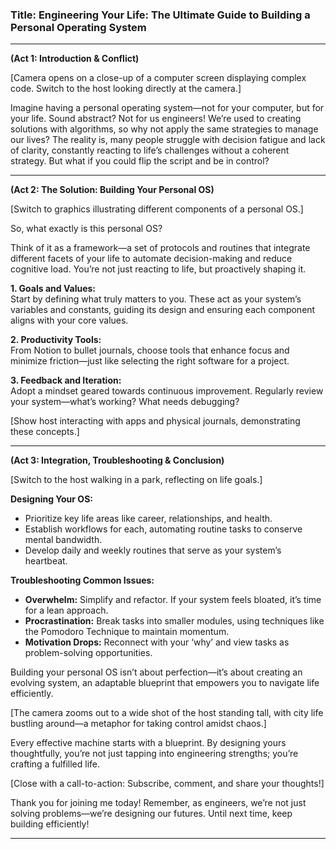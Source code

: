 ### Title: Engineering Your Life: The Ultimate Guide to Building a Personal Operating System

---

**(Act 1: Introduction & Conflict)**

[Camera opens on a close-up of a computer screen displaying complex code. Switch to the host looking directly at the camera.]

Imagine having a personal operating system—not for your computer, but for your life. Sound abstract? Not for us engineers! We’re used to creating solutions with algorithms, so why not apply the same strategies to manage our lives? The reality is, many people struggle with decision fatigue and lack of clarity, constantly reacting to life’s challenges without a coherent strategy. But what if you could flip the script and be in control?

---

**(Act 2: The Solution: Building Your Personal OS)**

[Switch to graphics illustrating different components of a personal OS.]

So, what exactly is this personal OS?

Think of it as a framework—a set of protocols and routines that integrate different facets of your life to automate decision-making and reduce cognitive load. You’re not just reacting to life, but proactively shaping it.

**1. Goals and Values:**  
Start by defining what truly matters to you. These act as your system’s variables and constants, guiding its design and ensuring each component aligns with your core values.

**2. Productivity Tools:**  
From Notion to bullet journals, choose tools that enhance focus and minimize friction—just like selecting the right software for a project.

**3. Feedback and Iteration:**  
Adopt a mindset geared towards continuous improvement. Regularly review your system—what’s working? What needs debugging?

[Show host interacting with apps and physical journals, demonstrating these concepts.]

---

**(Act 3: Integration, Troubleshooting & Conclusion)**

[Switch to the host walking in a park, reflecting on life goals.]

**Designing Your OS:**
- Prioritize key life areas like career, relationships, and health. 
- Establish workflows for each, automating routine tasks to conserve mental bandwidth.
- Develop daily and weekly routines that serve as your system’s heartbeat.

**Troubleshooting Common Issues:**
- **Overwhelm:** Simplify and refactor. If your system feels bloated, it’s time for a lean approach.
- **Procrastination:** Break tasks into smaller modules, using techniques like the Pomodoro Technique to maintain momentum.
- **Motivation Drops:** Reconnect with your ‘why’ and view tasks as problem-solving opportunities.

Building your personal OS isn’t about perfection—it’s about creating an evolving system, an adaptable blueprint that empowers you to navigate life efficiently.

[The camera zooms out to a wide shot of the host standing tall, with city life bustling around—a metaphor for taking control amidst chaos.]

Every effective machine starts with a blueprint. By designing yours thoughtfully, you’re not just tapping into engineering strengths; you’re crafting a fulfilled life.

[Close with a call-to-action: Subscribe, comment, and share your thoughts!]

Thank you for joining me today! Remember, as engineers, we’re not just solving problems—we’re designing our futures. Until next time, keep building efficiently!

---
